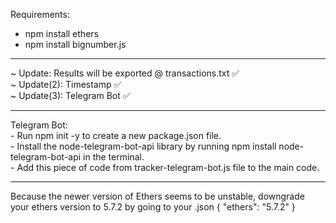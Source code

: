 Requirements:
- npm install ethers
- npm install bignumber.js
<hr>
~ Update: Results will be exported @ transactions.txt ✅ <br>
~ Update(2): Timestamp ✅ <br>
~ Update(3): Telegram Bot ✅
<hr>
Telegram Bot: <br>
- Run npm init -y to create a new package.json file. <br>
- Install the node-telegram-bot-api library by running npm install node-telegram-bot-api in the terminal. <br>
- Add this piece of code from tracker-telegram-bot.js file to the main code. <br>
<hr>
Because the newer version of Ethers seems to be unstable, downgrade your ethers version to 5.7.2 by going to your .json
{ "ethers": "5.7.2" }
